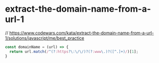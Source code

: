 # extract-the-domain-name-from-a-url-1
// https://www.codewars.com/kata/extract-the-domain-name-from-a-url-1/solutions/javascript/me/best_practice


```javascript
const domainName = (url) => {
  return url.match(/^(?:https?\:\/\/)?(?:www\.)?([^.]+)/)[1];
}
```
